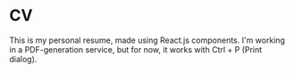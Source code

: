 # CV

This is my personal resume, made using React.js components. I'm working in a PDF-generation service, but for now, it works with Ctrl + P (Print dialog).

